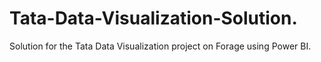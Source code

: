 # Tata-Data-Visualization-Solution.
Solution for the Tata Data Visualization project on Forage using Power BI.
